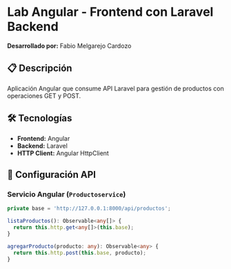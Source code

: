 # Lab Angular - Frontend con Laravel Backend

**Desarrollado por:** Fabio Melgarejo Cardozo

## 📋 Descripción
Aplicación Angular que consume API Laravel para gestión de productos con operaciones GET y POST.

## 🛠 Tecnologías
- **Frontend:** Angular
- **Backend:** Laravel
- **HTTP Client:** Angular HttpClient

## 🔌 Configuración API
### Servicio Angular (`Productoservice`)
```typescript
private base = 'http://127.0.0.1:8000/api/productos';

listaProductos(): Observable<any[]> {
  return this.http.get<any[]>(this.base);
}

agregarProducto(producto: any): Observable<any> {
  return this.http.post(this.base, producto);
}